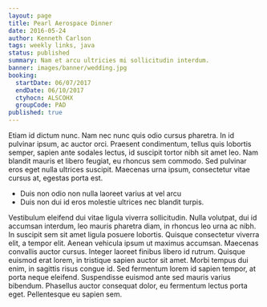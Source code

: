 ```yaml
---
layout: page
title: Pearl Aerospace Dinner
date: 2016-05-24
author: Kenneth Carlson
tags: weekly links, java
status: published
summary: Nam et arcu ultricies mi sollicitudin interdum.
banner: images/banner/wedding.jpg
booking:
  startDate: 06/07/2017
  endDate: 06/10/2017
  ctyhocn: ALSCOHX
  groupCode: PAD
published: true
---
```

Etiam id dictum nunc. Nam nec nunc quis odio cursus pharetra. In id pulvinar ipsum, ac auctor orci. Praesent condimentum, tellus quis lobortis semper, sapien ante sodales lectus, id suscipit tortor nibh sit amet leo. Nam blandit mauris et libero feugiat, eu rhoncus sem commodo. Sed pulvinar eros eget nulla ultrices suscipit. Maecenas urna ipsum, consectetur vitae cursus at, egestas porta est.

* Duis non odio non nulla laoreet varius at vel arcu
* Duis non dui id eros molestie ultrices nec blandit turpis.

Vestibulum eleifend dui vitae ligula viverra sollicitudin. Nulla volutpat, dui id accumsan interdum, leo mauris pharetra diam, in rhoncus leo urna ac nibh. In suscipit sem sit amet ligula posuere lobortis. Quisque consectetur viverra elit, a tempor elit. Aenean vehicula ipsum ut maximus accumsan. Maecenas convallis auctor cursus. Integer laoreet finibus libero id rutrum. Quisque euismod erat lorem, in tristique sapien auctor sit amet. Morbi tempus dui enim, in sagittis risus congue id. Sed fermentum lorem id sapien tempor, at porta neque eleifend. Suspendisse euismod ante sed mauris varius bibendum. Phasellus auctor consequat dolor, eu fermentum lectus porta eget. Pellentesque eu sapien sem.

